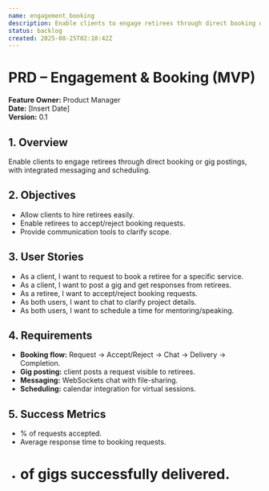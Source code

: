 ```yaml
---
name: engagement_booking
description: Enable clients to engage retirees through direct booking or gig postings, with integrated messaging and scheduling
status: backlog
created: 2025-08-25T02:10:42Z
---
```


# PRD – Engagement & Booking (MVP)

**Feature Owner:** Product Manager  
**Date:** [Insert Date]  
**Version:** 0.1  

## 1. Overview
Enable clients to engage retirees through direct booking or gig postings, with integrated messaging and scheduling.

## 2. Objectives
- Allow clients to hire retirees easily.  
- Enable retirees to accept/reject booking requests.  
- Provide communication tools to clarify scope.  

## 3. User Stories
- As a client, I want to request to book a retiree for a specific service.  
- As a client, I want to post a gig and get responses from retirees.  
- As a retiree, I want to accept/reject booking requests.  
- As both users, I want to chat to clarify project details.  
- As both users, I want to schedule a time for mentoring/speaking.  

## 4. Requirements
- **Booking flow:** Request → Accept/Reject → Chat → Delivery → Completion.  
- **Gig posting:** client posts a request visible to retirees.  
- **Messaging:** WebSockets chat with file-sharing.  
- **Scheduling:** calendar integration for virtual sessions.  

## 5. Success Metrics
- % of requests accepted.  
- Average response time to booking requests.  
- # of gigs successfully delivered.  
